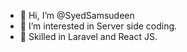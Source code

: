 - 👋 Hi, I’m @SyedSamsudeen
- 👀 I’m interested in Server side coding.
- 🌱 Skilled in Laravel and React JS.
<!---
SyedSamsudeen/SyedSamsudeen is a ✨ special ✨ repository because its `README.md` (this file) appears on your GitHub profile.
You can click the Preview link to take a look at your changes.
--->
